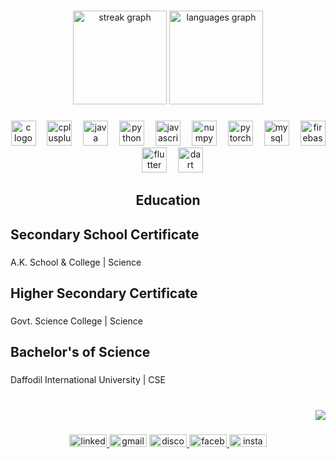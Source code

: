
###

<div align="center">
  <img src="https://streak-stats.demolab.com?user=E4GL3X&locale=en&mode=weekly&theme=github_dark&hide_border=true&border_radius=5&date_format=M%20j%5B,%20Y%5D" height="150" alt="streak graph"  />
  <img src="https://github-readme-stats.vercel.app/api/top-langs?username=E4GL3X&locale=en&hide_title=true&layout=compact&card_width=320&langs_count=5&theme=github_dark&hide_border=true" height="150" alt="languages graph"  />
</div>

###

<div align="center">
  <img src="https://skillicons.dev/icons?i=c" height="40" alt="c logo"  />
  <img width="10" />
  <img src="https://skillicons.dev/icons?i=cpp" height="40" alt="cplusplus logo"  />
  <img width="10" />
  <img src="https://skillicons.dev/icons?i=java" height="40" alt="java logo"  />
  <img width="10" />
  <img src="https://skillicons.dev/icons?i=py" height="40" alt="python logo"  />
  <img width="10" />
  <img src="https://skillicons.dev/icons?i=js" height="40" alt="javascript logo"  />
  <img width="10" />
  <img src="https://cdn.jsdelivr.net/gh/devicons/devicon/icons/numpy/numpy-original.svg" height="40" alt="numpy logo"  />
  <img width="10" />
  <img src="https://skillicons.dev/icons?i=pytorch" height="40" alt="pytorch logo"  />
  <img width="10" />
  <img src="https://skillicons.dev/icons?i=mysql" height="40" alt="mysql logo"  />
  <img width="10" />
  <img src="https://skillicons.dev/icons?i=firebase" height="40" alt="firebase logo"  />
  <img width="10" />
  <img src="https://skillicons.dev/icons?i=flutter" height="40" alt="flutter logo"  />
  <img width="10" />
  <img src="https://skillicons.dev/icons?i=dart" height="40" alt="dart logo"  />
</div>

###

<h2 align="center">Education</h2>

###

<h2 align="left">Secondary School Certificate</h2>

###

<p align="left">A.K. School & College      |      Science  </p>

###

<h2 align="left">Higher Secondary Certificate</h2>

###

<p align="left">Govt. Science College      |      Science  </p>

###

<h2 align="left">Bachelor's of Science</h2>

###

<p align="left">Daffodil International University     |      CSE     </p>

###

<br clear="both">

<div align="right">
  <img src="https://visitor-badge.laobi.icu/badge?page_id=E4GL3X.E4GL3X&left_color=crimson&left_text=Git%20Gazers"  />
</div>

###

<div align="center">
  <a href="https://www.linkedin.com/in/mohammadtohasiddique/" target="_blank">
    <img src="https://raw.githubusercontent.com/maurodesouza/profile-readme-generator/master/src/assets/icons/social/linkedin/default.svg" width="60" height="20" alt="linkedin logo"  />
  </a>
  <img src="https://raw.githubusercontent.com/maurodesouza/profile-readme-generator/master/src/assets/icons/social/gmail/default.svg" width="60" height="20" alt="gmail logo"  />
  <a href="https://discord.gg/VrASWxsT" target="_blank">
    <img src="https://raw.githubusercontent.com/maurodesouza/profile-readme-generator/master/src/assets/icons/social/discord/default.svg" width="60" height="20" alt="discord logo"  />
  </a>
  <a href="https://www.facebook.com/MohammadTohaSiddique/" target="_blank">
    <img src="https://raw.githubusercontent.com/maurodesouza/profile-readme-generator/master/src/assets/icons/social/facebook/default.svg" width="60" height="20" alt="facebook logo"  />
  </a>
  <a href="https://www.instagram.com/mohammad_toha_siddique/" target="_blank">
    <img src="https://raw.githubusercontent.com/maurodesouza/profile-readme-generator/master/src/assets/icons/social/instagram/default.svg" width="60" height="20" alt="instagram logo"  />
  </a>
</div>

###
